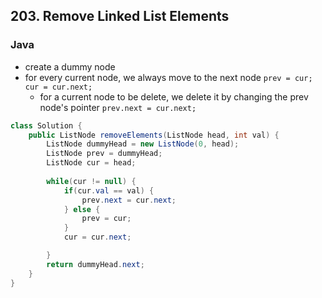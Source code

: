 ## 203. Remove Linked List Elements

### Java
- create a dummy node
- for every current node, we always move to the next node `prev = cur; cur = cur.next;`
  - for a current node to be delete, we delete it by changing the prev node's pointer `prev.next = cur.next;`
```java
class Solution {
    public ListNode removeElements(ListNode head, int val) {
        ListNode dummyHead = new ListNode(0, head);
        ListNode prev = dummyHead;
        ListNode cur = head;
        
        while(cur != null) {
            if(cur.val == val) {
                prev.next = cur.next;
            } else {
                prev = cur;
            }
            cur = cur.next;

        }
        return dummyHead.next;
    }
}
```